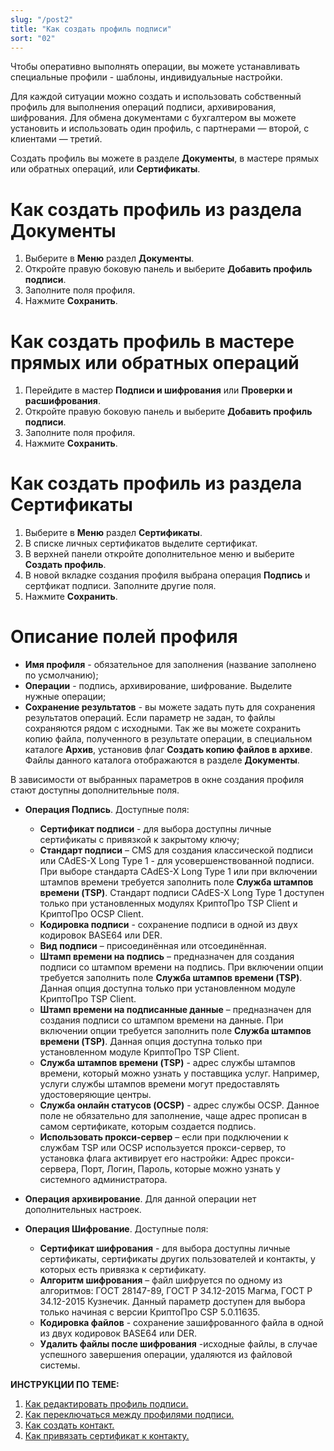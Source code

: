 ```yaml
---
slug: "/post2"
title: "Как создать профиль подписи"
sort: "02"
---
```


Чтобы оперативно выполнять операции, вы можете устанавливать специальные профили - шаблоны, индивидуальные настройки. 

Для каждой ситуации можно создать и использовать собственный профиль для выполнения операций подписи, архивирования, шифрования. Для обмена документами с бухгалтером вы можете установить и использовать один профиль, с партнерами — второй, с клиентами — третий.

Создать профиль вы можете в разделе **Документы**, в мастере прямых или обратных операций, или **Сертификаты**. 

# Как создать профиль из раздела Документы

1. Выберите в **Меню** раздел **Документы**. 
2. Откройте правую боковую панель и выберите **Добавить профиль подписи**.
3. Заполните поля профиля.
4. Нажмите **Сохранить**.

# Как создать профиль в мастере прямых или обратных операций 

1. Перейдите в мастер **Подписи и шифрования** или **Проверки и расшифрования**. 
2. Откройте правую боковую панель и выберите **Добавить профиль подписи**.
3. Заполните поля профиля.
4. Нажмите **Сохранить**.

# Как создать профиль из раздела Сертификаты

1. Выберите в **Меню** раздел **Сертификаты**.
2. В списке личных сертификатов выделите сертификат.
3. В верхней панели откройте дополнительное меню и выберите **Создать профиль**.
4. В новой вкладке создания профиля выбрана операция **Подпись** и сертфикат подписи. Заполните другие поля.
5.  Нажмите **Сохранить**.

# Описание полей профиля

- **Имя профиля** - обязательное для заполнения (название заполнено по усмолчанию);
- **Операции** - подпись, архивирование, шифрование. Выделите нужные операции;
- **Сохранение результатов** - вы можете задать путь для сохранения результатов операций. Если параметр не задан, то файлы сохраняются рядом с исходными. Так же вы можете сохранить копию файла, полученного в результате операции, в специальном каталоге **Архив**, установив флаг **Создать копию файлов в архиве**. Файлы данного каталога отображаются в разделе **Документы**.

В зависимости от выбранных параметров в окне создания профиля стают доступны дополнительные поля. 

- **Операция Подпись**.
Доступные поля:
  - **Сертификат подписи** - для выбора доступны личные сертификаты с привязкой к закрытому ключу;
  - **Стандарт подписи** – CMS для создания классической подписи или CAdES-X Long Type 1 - для усовершенствованной подписи. При выборе стандарта CAdES-X Long Type 1 или при включении штампов времени требуется заполнить поле **Служба штампов времени (TSP)**. Стандарт подписи CAdES-X Long Type 1 доступен только при установленных модулях КриптоПро TSP Client и КриптоПро OCSP Client.
  - **Кодировка подписи** - сохранение подписи в одной из двух кодировок BASE64 или DER.
  - **Вид подписи** – присоединённая или отсоединённая.
  - **Штамп времени на подпись** – предназначен для создания подписи со штампом времени на подпись. При включении опции требуется заполнить поле **Служба штампов времени (TSP)**. Данная опция доступна только при установленном модуле КриптоПро TSP Client.
  - **Штамп времени на подписанные данные** – предназначен для создания подписи со штампом времени на данные. При включении опции требуется заполнить поле **Служба штампов времени (TSP)**. Данная опция доступна только при установленном модуле КриптоПро TSP Client.
  - **Служба штампов времени (TSP)** - адрес службы штампов времени, который можно узнать у поставщика услуг. Например, услуги службы штампов времени могут предоставлять удостоверяющие центры.
  - **Служба онлайн статусов (OCSP)** - адрес службы OCSP. Данное поле не обязательно для заполнение, чаще адрес прописан в самом сертификате, которым создается подпись.
  - **Использовать прокси-сервер** – если при подключении к службам TSP или OCSP используется прокси-сервер, то установка флага активирует его настройки: Адрес прокси-сервера, Порт, Логин, Пароль, которые можно узнать у системного администратора.  
  
- **Операция архивирование**.
  Для данной операции нет дополнительных настроек.
- **Операция Шифрование**.
Доступные поля:
   - **Сертификат шифрования** - для выбора доступны личные сертификаты, сертификаты других пользователей и контакты, у которых есть привязка к сертификату. 
   - **Алгоритм шифрования** – файл шифруется по одному из алгоритмов: ГОСТ 28147-89, ГОСТ Р 34.12-2015 Магма, ГОСТ Р 34.12-2015 Кузнечик. Данный параметр доступен для выбора только начиная с версии КриптоПро CSP 5.0.11635.
   - **Кодировка файлов** - сохранение зашифрованного файла в одной из двух кодировок BASE64 или DER.
   - **Удалить файлы после шифрования** -исходные файлы, в случае успешного завершения операции, удаляются из файловой системы.


**ИНСТРУКЦИИ ПО ТЕМЕ:**
  
1. [Как редактировать профиль подписи.](./edit-profile-sign.md)  
2. [Как переключаться между профилями подписи.](./select-profile.md)  
3. [Как создать контакт.](./006-contacts/add-contact.md)  
4. [Как привязать сертификат к контакту.](./006-contacts/link-contact-cert.md)  